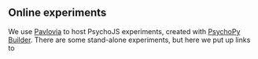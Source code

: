 ## Online experiments

We use [Pavlovia](https://pavlovia.org) to host PsychoJS experiments, created with [PsychoPy Builder](https://www.psychopy.org/). There are some stand-alone experiments, but here we put up links to 

